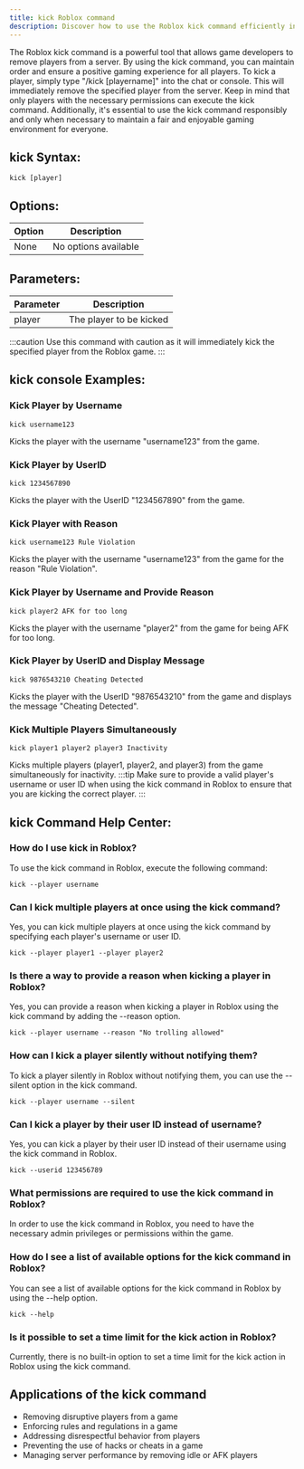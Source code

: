 ```yaml
---
title: kick Roblox command
description: Discover how to use the Roblox kick command efficiently in your games. Learn the syntax and key tips for successful implementation.
---
```


The Roblox kick command is a powerful tool that allows game developers to remove players from a server. By using the kick command, you can maintain order and ensure a positive gaming experience for all players. To kick a player, simply type "/kick [playername]" into the chat or console. This will immediately remove the specified player from the server. Keep in mind that only players with the necessary permissions can execute the kick command. Additionally, it's essential to use the kick command responsibly and only when necessary to maintain a fair and enjoyable gaming environment for everyone.
## kick Syntax:
```console
kick [player]
```
## Options:
| Option | Description          |
|--------|----------------------|
| None   | No options available |

## Parameters:
| Parameter | Description                 |
|-----------|-----------------------------|
| player    | The player to be kicked     |

:::caution
Use this command with caution as it will immediately kick the specified player from the Roblox game.
:::
## kick console Examples:
### Kick Player by Username
```console
kick username123
```
Kicks the player with the username "username123" from the game.

### Kick Player by UserID
```console
kick 1234567890
```
Kicks the player with the UserID "1234567890" from the game.

### Kick Player with Reason
```console
kick username123 Rule Violation
```
Kicks the player with the username "username123" from the game for the reason "Rule Violation".

### Kick Player by Username and Provide Reason
```console
kick player2 AFK for too long
```
Kicks the player with the username "player2" from the game for being AFK for too long.

### Kick Player by UserID and Display Message
```console
kick 9876543210 Cheating Detected
```
Kicks the player with the UserID "9876543210" from the game and displays the message "Cheating Detected".

### Kick Multiple Players Simultaneously
```console
kick player1 player2 player3 Inactivity
```
Kicks multiple players (player1, player2, and player3) from the game simultaneously for inactivity.
:::tip
Make sure to provide a valid player's username or user ID when using the kick command in Roblox to ensure that you are kicking the correct player.
:::

## kick Command Help Center:

### How do I use kick in Roblox?
To use the kick command in Roblox, execute the following command:
```console
kick --player username
```

### Can I kick multiple players at once using the kick command?
Yes, you can kick multiple players at once using the kick command by specifying each player's username or user ID.
```console
kick --player player1 --player player2
```

### Is there a way to provide a reason when kicking a player in Roblox?
Yes, you can provide a reason when kicking a player in Roblox using the kick command by adding the --reason option.
```console
kick --player username --reason "No trolling allowed"
```

### How can I kick a player silently without notifying them?
To kick a player silently in Roblox without notifying them, you can use the --silent option in the kick command.
```console
kick --player username --silent
```

### Can I kick a player by their user ID instead of username?
Yes, you can kick a player by their user ID instead of their username using the kick command in Roblox.
```console
kick --userid 123456789
```

### What permissions are required to use the kick command in Roblox?
In order to use the kick command in Roblox, you need to have the necessary admin privileges or permissions within the game.

### How do I see a list of available options for the kick command in Roblox?
You can see a list of available options for the kick command in Roblox by using the --help option.
```console
kick --help
```

### Is it possible to set a time limit for the kick action in Roblox?
Currently, there is no built-in option to set a time limit for the kick action in Roblox using the kick command.
## Applications of the kick command

- Removing disruptive players from a game
- Enforcing rules and regulations in a game
- Addressing disrespectful behavior from players
- Preventing the use of hacks or cheats in a game
- Managing server performance by removing idle or AFK players